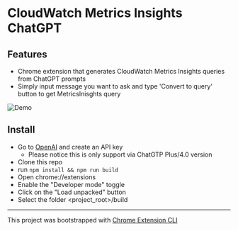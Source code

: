 # CloudWatch Metrics Insights ChatGPT 

## Features

- Chrome extension that generates CloudWatch Metrics Insights queries from ChatGPT prompts
- Simply input message you want to ask and type 'Convert to query' button to get MetricsInisghts query

![Demo](./images/demo.gif)

## Install
* Go to [OpenAI](https://platform.openai.com/account/api-keys) and create an API key
    * Please notice this is only support via ChatGTP  Plus/4.0 version
* Clone this repo
* run `npm install && npm run build`
* Open chrome://extensions
* Enable the "Developer mode" toggle 
* Click on the "Load unpacked" button
* Select the folder <project_root>/build

---

This project was bootstrapped with [Chrome Extension CLI](https://github.com/dutiyesh/chrome-extension-cli)

